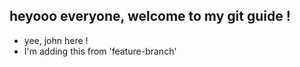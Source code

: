 ## heyooo everyone, welcome to my git guide !


- yee, john here !
- I'm adding this from 'feature-branch'